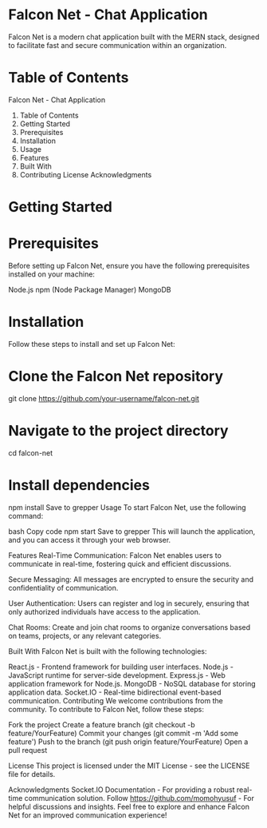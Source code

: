 # Falcon Net - Chat Application
Falcon Net is a modern chat application built with the MERN stack, designed to facilitate fast and secure communication within an organization.

# Table of Contents
Falcon Net - Chat Application
1. Table of Contents
2. Getting Started
3. Prerequisites
4. Installation
5. Usage
6. Features
7. Built With
8. Contributing
License
Acknowledgments

# Getting Started
# Prerequisites
Before setting up Falcon Net, ensure you have the following prerequisites installed on your machine:

Node.js
npm (Node Package Manager)
MongoDB

# Installation
Follow these steps to install and set up Falcon Net:


# Clone the Falcon Net repository
git clone https://github.com/your-username/falcon-net.git

# Navigate to the project directory
cd falcon-net

# Install dependencies
npm install
Save to grepper
Usage
To start Falcon Net, use the following command:

bash
Copy code
npm start
Save to grepper
This will launch the application, and you can access it through your web browser.

Features
Real-Time Communication: Falcon Net enables users to communicate in real-time, fostering quick and efficient discussions.

Secure Messaging: All messages are encrypted to ensure the security and confidentiality of communication.

User Authentication: Users can register and log in securely, ensuring that only authorized individuals have access to the application.

Chat Rooms: Create and join chat rooms to organize conversations based on teams, projects, or any relevant categories.

Built With
Falcon Net is built with the following technologies:

React.js - Frontend framework for building user interfaces.
Node.js - JavaScript runtime for server-side development.
Express.js - Web application framework for Node.js.
MongoDB - NoSQL database for storing application data.
Socket.IO - Real-time bidirectional event-based communication.
Contributing
We welcome contributions from the community. To contribute to Falcon Net, follow these steps:

Fork the project
Create a feature branch (git checkout -b feature/YourFeature)
Commit your changes (git commit -m 'Add some feature')
Push to the branch (git push origin feature/YourFeature)
Open a pull request

License
This project is licensed under the MIT License - see the LICENSE file for details.

Acknowledgments
Socket.IO Documentation - For providing a robust real-time communication solution.
Follow https://github.com/momohyusuf - For helpful discussions and insights.
Feel free to explore and enhance Falcon Net for an improved communication experience!
